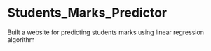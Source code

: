 # Students_Marks_Predictor
Built a website for predicting students marks using linear regression algorithm

